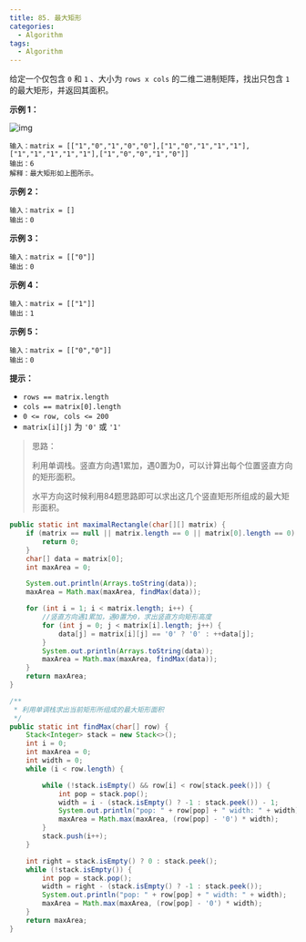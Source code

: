 ```yaml
---
title: 85. 最大矩形
categories:
  - Algorithm
tags:
  - Algorithm
---
```


给定一个仅包含 `0` 和 `1` 、大小为 `rows x cols` 的二维二进制矩阵，找出只包含 `1` 的最大矩形，并返回其面积。

 

**示例 1：**

![img](https://assets.leetcode.com/uploads/2020/09/14/maximal.jpg)

```
输入：matrix = [["1","0","1","0","0"],["1","0","1","1","1"],["1","1","1","1","1"],["1","0","0","1","0"]]
输出：6
解释：最大矩形如上图所示。
```

**示例 2：**

```
输入：matrix = []
输出：0
```

**示例 3：**

```
输入：matrix = [["0"]]
输出：0
```

**示例 4：**

```
输入：matrix = [["1"]]
输出：1
```

**示例 5：**

```
输入：matrix = [["0","0"]]
输出：0
```

 

**提示：**

- `rows == matrix.length`
- `cols == matrix[0].length`
- `0 <= row, cols <= 200`
- `matrix[i][j]` 为 `'0'` 或 `'1'`

> 思路：
>
> 利用单调栈。竖直方向遇1累加，遇0置为0，可以计算出每个位置竖直方向的矩形面积。
>
> 水平方向这时候利用84题思路即可以求出这几个竖直矩形所组成的最大矩形面积。

```java
public static int maximalRectangle(char[][] matrix) {
    if (matrix == null || matrix.length == 0 || matrix[0].length == 0) {
        return 0;
    }
    char[] data = matrix[0];
    int maxArea = 0;

    System.out.println(Arrays.toString(data));
    maxArea = Math.max(maxArea, findMax(data));

    for (int i = 1; i < matrix.length; i++) {
        //竖直方向遇1累加，遇0置为0，求出竖直方向矩形高度
        for (int j = 0; j < matrix[i].length; j++) {
            data[j] = matrix[i][j] == '0' ? '0' : ++data[j];
        }
        System.out.println(Arrays.toString(data));
        maxArea = Math.max(maxArea, findMax(data));
    }
    return maxArea;
}

/**
 * 利用单调栈求出当前矩形所组成的最大矩形面积
 */
public static int findMax(char[] row) {
    Stack<Integer> stack = new Stack<>();
    int i = 0;
    int maxArea = 0;
    int width = 0;
    while (i < row.length) {

        while (!stack.isEmpty() && row[i] < row[stack.peek()]) {
            int pop = stack.pop();
            width = i - (stack.isEmpty() ? -1 : stack.peek()) - 1;
            System.out.println("pop: " + row[pop] + " width: " + width);
            maxArea = Math.max(maxArea, (row[pop] - '0') * width);
        }
        stack.push(i++);
    }

    int right = stack.isEmpty() ? 0 : stack.peek();
    while (!stack.isEmpty()) {
        int pop = stack.pop();
        width = right - (stack.isEmpty() ? -1 : stack.peek());
        System.out.println("pop: " + row[pop] + " width: " + width);
        maxArea = Math.max(maxArea, (row[pop] - '0') * width);
    }
    return maxArea;
}
```

